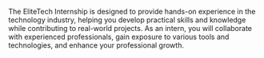 The EliteTech Internship is designed to provide hands-on experience in the technology industry, helping you develop practical skills and knowledge while contributing to real-world projects. As an intern, you will collaborate with experienced professionals, gain exposure to various tools and technologies, and enhance your professional growth.
